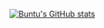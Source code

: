 [![Buntu's GitHub stats](https://github-readme-stats.vercel.app/api?username=bngcebetsha&count_private=true&show_icons=true)](https://github.com/bngcebetsha/github-readme-stats)
